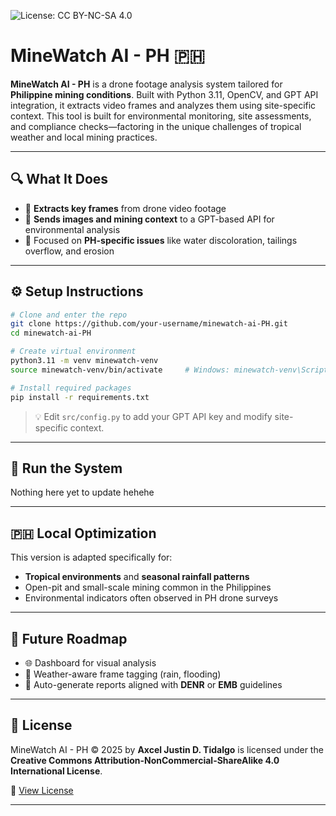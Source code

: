 ![License: CC BY-NC-SA 4.0](https://img.shields.io/badge/License-CC%20BY--NC--SA%204.0-lightgrey.svg)

# MineWatch AI - PH 🇵🇭

**MineWatch AI - PH** is a drone footage analysis system tailored for **Philippine mining conditions**. Built with Python 3.11, OpenCV, and GPT API integration, it extracts video frames and analyzes them using site-specific context. This tool is built for environmental monitoring, site assessments, and compliance checks—factoring in the unique challenges of tropical weather and local mining practices.

---

## 🔍 What It Does

- 🎥 **Extracts key frames** from drone video footage  
- 🤖 **Sends images and mining context** to a GPT-based API for environmental analysis  
- 📌 Focused on **PH-specific issues** like water discoloration, tailings overflow, and erosion

---

## ⚙️ Setup Instructions

```bash
# Clone and enter the repo
git clone https://github.com/your-username/minewatch-ai-PH.git
cd minewatch-ai-PH

# Create virtual environment
python3.11 -m venv minewatch-venv
source minewatch-venv/bin/activate     # Windows: minewatch-venv\Scripts\activate

# Install required packages
pip install -r requirements.txt
```

> 💡 Edit `src/config.py` to add your GPT API key and modify site-specific context.

---

## 🚀 Run the System
Nothing here yet to update hehehe

---

## 🇵🇭 Local Optimization

This version is adapted specifically for:
- **Tropical environments** and **seasonal rainfall patterns**
- Open-pit and small-scale mining common in the Philippines
- Environmental indicators often observed in PH drone surveys

---

## 🔮 Future Roadmap

- 🌐 Dashboard for visual analysis
- 📡 Weather-aware frame tagging (rain, flooding)
- 📑 Auto-generate reports aligned with **DENR** or **EMB** guidelines

---

## 📜 License

MineWatch AI - PH © 2025 by **Axcel Justin D. Tidalgo** is licensed under the  
**Creative Commons Attribution-NonCommercial-ShareAlike 4.0 International License**.

🔗 [View License](https://creativecommons.org/licenses/by-nc-sa/4.0/)

---

